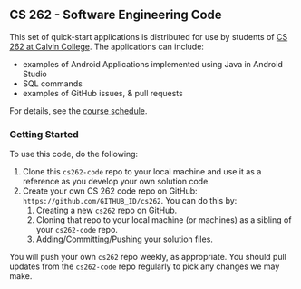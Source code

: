 ## CS 262 - Software Engineering Code

This set of quick-start applications is distributed for use by students
of [CS 262 at Calvin College](https://cs.calvin.edu/courses/cs/262).
The applications can include:

- examples of Android Applications implemented using Java in Android Studio
- SQL commands
- examples of GitHub issues, & pull requests

For details, see the
[course schedule](https://cs.calvin.edu/courses/cs/262/kvlinden/schedule.html).

### Getting Started

To use this code, do the following:
1. Clone this `cs262-code` repo to your local machine and use it as a reference
    as you develop your own solution code.
2. Create your own CS 262 code repo on GitHub:
```https://github.com/GITHUB_ID/cs262```. You can do this by:
    1. Creating a new `cs262` repo on GitHub.
    2. Cloning that repo to your local machine (or machines) as a sibling of your `cs262-code` repo.
    3. Adding/Committing/Pushing your solution files.

You will push your own `cs262` repo weekly, as appropriate.
You should pull updates from the `cs262-code` repo regularly to pick any changes 
we may make.
